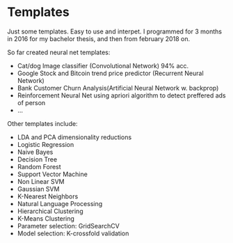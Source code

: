 # Templates


Just some templates. Easy to use and interpet. I programmed for 3 months in 2016 for my bachelor thesis, and then from february 2018 on.

So far created neural net templates:
- Cat/dog Image classifier (Convolutional Network) 94% acc.
- Google Stock and Bitcoin trend price predictor (Recurrent Neural Network) 
- Bank Customer Churn Analysis(Artificial Neural Network w. backprop)
- Reinforcement Neural Net using apriori algorithm to detect preffered ads of person
- ...

Other templates include:
- LDA and PCA dimensionality reductions
- Logistic Regression
- Naive Bayes
- Decision Tree
- Random Forest
- Support Vector Machine
- Non Linear SVM
- Gaussian SVM
- K-Nearest Neighbors
- Natural Language Processing
- Hierarchical Clustering
- K-Means Clustering
- Parameter selection: GridSearchCV
- Model selection: K-crossfold validation




